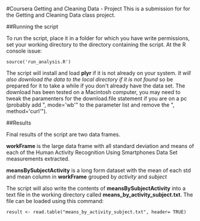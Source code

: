 #Coursera Getting and Cleaning Data - Project
This is a submission for for the Getting and Cleaning Data class project.

##Running the script

To run the script, place it in a folder for which you have write permissions,
set your working directory to the directory containing the script.  At the
R console issue:

`source('run_analysis.R')`

The script will install and load **plyr** if it is not already on your system.
*It will also download the data to the local directory if it is not found*
so be prepared for it to take a while if you don't already have the data set.
The download has been tested on a Macintosh computer, you may need to tweak the 
paramenters for the download.file statement if you are on a pc (probably add 
", mode='wb'" to the parameter list and remove the ", method='curl'").

##Results

Final results of the script are two data frames.

**workFrame** is the large data frame with all standard deviation and means of each
of the Human Activity Recognition Using Smartphones Data Set measurements extracted.

**meansBySubjectActivity** is a long form dataset with the mean of each std and 
mean column in **workFrame** grouped by *activity* and *subject*

The script will also write the contents of **meansBySubjectActivity** into
a text file in the working directory called **means_by_activity_subject.txt**.
The file can be loaded using this command:

`result <- read.table("means_by_activity_subject.txt", header= TRUE)`